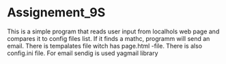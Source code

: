 # Assignement_9S
This is a simple program that reads user input from localhols web page and compares it to config files list.
If it finds a mathc, programm will send an email.
There is tempalates file witch has page.html -file.
There is also config.ini file.
For email sendig is used yagmail library
